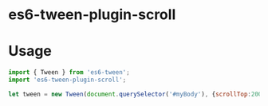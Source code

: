 # es6-tween-plugin-scroll

# Usage

```javascript
import { Tween } from 'es6-tween';
import 'es6-tween-plugin-scroll';

let tween = new Tween(document.querySelector('#myBody'), {scrollTop:200/*optional*/,scrollLeft:0/*optional*/}).to({scrollTop:'#myTarget',scrollLeft:500}, 2000).start();
```